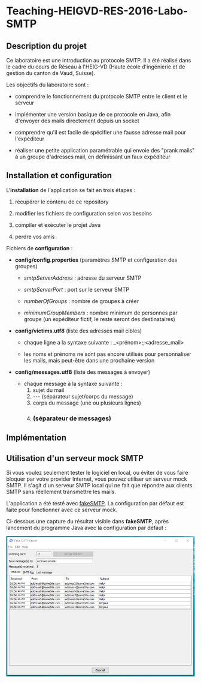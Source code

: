 # Teaching-HEIGVD-RES-2016-Labo-SMTP

## Description du projet

Ce laboratoire est une introduction au protocole SMTP. Il a été réalisé dans le cadre du cours de Réseau à l'HEIG-VD (Haute école d'ingénierie et de gestion du canton de Vaud, Suisse).

Les objectifs du laboratoire sont :

* comprendre le fonctionnement du protocole SMTP entre le client et le serveur

* implémenter une version basique de ce protocole en Java, afin d'envoyer des mails directement depuis un socket

* comprendre qu'il est facile de spécifier une fausse adresse mail pour l'expéditeur

* réaliser une petite application paramétrable qui envoie des "prank mails" à un groupe d'adresses mail, en définissant un faux expéditeur



## Installation et configuration

L'**installation** de l'application se fait en trois étapes :

1. récupérer le contenu de ce repository

2. modifier les fichiers de configuration selon vos besoins

3. compiler et exécuter le projet Java

4. perdre vos amis


Fichiers de **configuration** :

* **config/config.properties** (paramètres SMTP et configuration des groupes) 

  * _smtpServerAddress_ : adresse du serveur SMTP
  
  * _smtpServerPort_ : port sur le serveur SMTP
  
  * _numberOfGroups_ : nombre de groupes à créer
  
  * _minimumGroupMembers_ : nombre minimum de personnes par groupe (un expéditeur fictif, le reste seront des destinataires)

  
* **config/victims.utf8** (liste des adresses mail cibles)

  * chaque ligne a la syntaxe suivante : _<prénom>;<nom>;<adresse_mail>
  
  * les noms et prénoms ne sont pas encore utilisés pour personnaliser les mails, mais peut-être dans une prochaine version

  
* **config/messages.utf8** (liste des messages à envoyer)

  * chaque message à la syntaxe suivante :
    1. sujet du mail
	2. --- (séparateur sujet/corps du message)
	3. corps du message (une ou plusieurs lignes)
	4. ### (séparateur de messages)


  
## Implémentation


## Utilisation d'un serveur mock SMTP

Si vous voulez seulement tester le logiciel en local, ou éviter de vous faire bloquer par votre provider Internet, vous pouvez utiliser un serveur mock SMTP. Il s'agit d'un serveur SMTP local qui ne fait que répondre aux clients SMTP sans réellement transmettre les mails.

L'application a été testé avec [fakeSMTP](https://nilhcem.github.io/FakeSMTP/). La configuration par défaut est faite pour fonctionner avec ce serveur mock.

Ci-dessous une capture du résultat visible dans **fakeSMTP**, après lancement du programme Java avec la configuration par défaut :

![Capture fakeSMTP](figures/fakeSMTP.png)